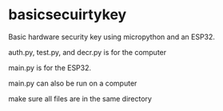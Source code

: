 # basicsecuirtykey
Basic hardware security key using micropython and an ESP32.

auth.py, test.py, and decr.py is for the computer

main.py is for the ESP32.

main.py can also be run on a computer

make sure all files are in the same directory
